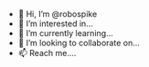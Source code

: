 - 👋 Hi, I’m @robospike
- 👀 I’m interested in...
- 🌱 I’m currently learning...
- 💞️ I’m looking to collaborate on...
- 📫 Reach me....

<!---
robospike/robospike is a ✨ special ✨ repository because its `README.md` (this file) appears on your GitHub profile.
You can click the Preview link to take a look at your changes.
--->
